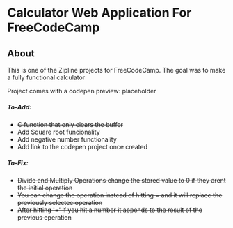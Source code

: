 # Calculator Web Application For FreeCodeCamp

## About
This is one of the Zipline projects for FreeCodeCamp. The goal was to make a fully functional calculator 

Project comes with a codepen preview: placeholder

##### To-Add:
* ~~C function that only clears the buffer~~
* Add Square root funcionality
* Add negative number functionality
* Add link to the codepen project once created

##### To-Fix:
* ~~Divide and Multiply Operations change the stored value to 0 if they arent the initial operation~~
* ~~You can change the operation instead of hitting = and it will replace the previously selectec operation~~
* ~~After hitting '=' if you hit a number it appends to the result of the previous operation~~